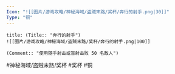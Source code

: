 ```yaml
---
Icon: "![[图片/游戏攻略/神秘海域/盗贼末路/奖杯/奔行的射手.png|30]]"
Type: "铜"
---
```

```ad-common-bronze-trophy
title: (Title:: "奔行的射手")
![[图片/游戏攻略/神秘海域/盗贼末路/奖杯/奔行的射手.png|100]]

(Comment:: "使用随手射击或盲射击败 50 名敌人")
```

#神秘海域/盗贼末路/奖杯 #奖杯 #铜
